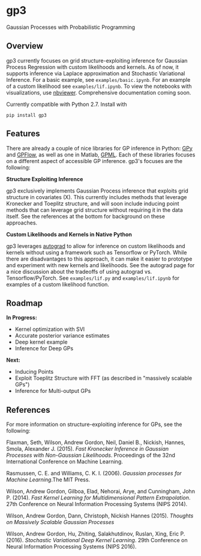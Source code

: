 # gp3

Gaussian Processes with Probabilistic Programming

## Overview

gp3 currently focuses on grid structure-exploiting inference for Gaussian Process Regression with custom likelihoods and kernels. As of now, it supports inference via Laplace approximation and Stochastic Variational Inference. For a basic example, see ```examples/basic.ipynb```. For an example of a custom likelihood see ```examples/lif.ipynb```. To view the notebooks with visualizations, use [nbviewer](https://nbviewer.jupyter.org/). Comprehensive documentation coming soon.

Currently compatible with Python 2.7. Install with 

```pip install gp3```

## Features

There are already a couple of nice libraries for GP inference in Python: [GPy](https://github.com/SheffieldML/GPy) and [GPFlow](https://github.com/GPflow/GPflow), as well as one in Matlab, [GPML](http://www.gaussianprocess.org/gpml/code/matlab/doc/). Each of these libraries focuses on a different aspect of accessible GP inference. gp3's focuses are the following:

**Structure Exploiting Inference**

gp3 exclusively implements Gaussian Process inference that exploits grid structure in covariates (X). This currently includes methods that leverage Kronecker and Toeplitz structure, and will soon include inducing point methods that can leverage grid structure without requiring it in the data itself. See the references at the bottom for background on these approaches.

**Custom Likelihoods and Kernels in Native Python**

gp3 leverages [autograd](https://github.com/HIPS/autograd) to allow for inference on custom likelihoods and kernels without using a framework such as Tensorflow or PyTorch. While there are disadvantages to this approach, it can make it easier to prototype and experiment with new kernels and likelihoods. See the autograd page for a nice discussion about the tradeoffs of using autograd vs. Tensorflow/PyTorch.  See ```examples/lif.py``` and ```examples/lif.ipynb``` for examples of a custom likelihood function.

## Roadmap

**In Progress:**

* Kernel optimization with SVI
* Accurate posterior variance estimates
* Deep kernel example
* Inference for Deep GPs

**Next:**

* Inducing Points
* Exploit Toeplitz Structure with FFT (as described in "massively scalable GPs")
* Inference for Multi-output GPs

## References

For more information on structure-exploiting inference for GPs, see the following:

Flaxman, Seth, Wilson, Andrew Gordon, Neil, Daniel B., Nickish, Hannes, Smola, Alexander J. (2015). *Fast Kronecker Inference in Gaussian Processes with Non-Gaussian Likelihoods*. Proceedings of the 32nd International Conference on Machine Learning.

Rasmussen, C. E. and Williams, C. K. I. (2006). *Gaussian processes for Machine Learning*.The MIT Press.

Wilson, Andrew Gordon, Gilboa, Elad, Nehorai, Arye, and Cunningham, John P. (2014). *Fast Kernel Learning for Multidimensional Pattern Extrapolation*. 27th Conference on Neural Information Processing Systems (NIPS 2014).

Wilson, Andrew Gordon, Dann, Christoph, Nickish Hannes (2015). *Thoughts on Massively Scalable Gaussian Processes*

Wilson, Andrew Gordon, Hu, Zhiting, Salakhutdinov, Ruslan, Xing, Eric P. (2016). *Stochastic Variational Deep Kernel Learning*. 29th Conference on Neural Information Processing Systems (NIPS 2016).
